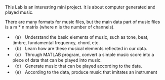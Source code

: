 This Lab is an interesting mini project. It is about computer generated and played music.

There are many formats for music files, but the main data part of music files is a m * n matrix (where n is the number of channels). 
- （a）	Understand the basic elements of music, such as tone, beat, timbre, fundamental frequency, chord, etc.
- （b）	Learn how are these musical elements reflected in our data.
- （c）	Through MATLAB program, convert a simple music score into a piece of data that can be played into music.
- （d）	Generate music that can be played according to the data.
- （e）	According to the data, produce music that imitates an instrument
